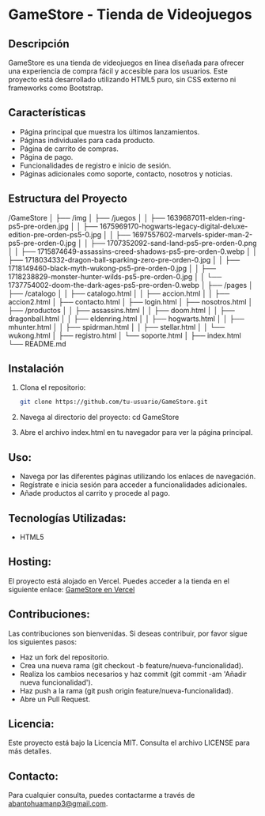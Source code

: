 # GameStore - Tienda de Videojuegos

## Descripción
GameStore es una tienda de videojuegos en línea diseñada para ofrecer una experiencia de compra fácil y accesible para los usuarios. Este proyecto está desarrollado utilizando HTML5 puro, sin CSS externo ni frameworks como Bootstrap.

## Características
- Página principal que muestra los últimos lanzamientos.
- Páginas individuales para cada producto.
- Página de carrito de compras.
- Página de pago.
- Funcionalidades de registro e inicio de sesión.
- Páginas adicionales como soporte, contacto, nosotros y noticias.

## Estructura del Proyecto
/GameStore
│
├── /img
│   ├── /juegos
│   │   ├── 1639687011-elden-ring-ps5-pre-orden.jpg
│   │   ├── 1675969170-hogwarts-legacy-digital-deluxe-edition-pre-orden-ps5-0.jpg
│   │   ├── 1697557602-marvels-spider-man-2-ps5-pre-orden-0.jpg
│   │   ├── 1707352092-sand-land-ps5-pre-orden-0.png
│   │   ├── 1715874649-assassins-creed-shadows-ps5-pre-orden-0.webp
│   │   ├── 1718034332-dragon-ball-sparking-zero-pre-orden-0.jpg
│   │   ├── 1718149460-black-myth-wukong-ps5-pre-orden-0.jpg
│   │   ├── 1718238829-monster-hunter-wilds-ps5-pre-orden-0.jpg
│   │   └── 1737754002-doom-the-dark-ages-ps5-pre-orden-0.webp
│
├── /pages
│   ├── /catalogo
│   │   ├── catalogo.html
│   │   ├── accion.html
│   │   ├── accion2.html
│   ├── contacto.html
│   ├── login.html
│   ├── nosotros.html
│   ├── /productos
│   │   ├── assassins.html
│   │   ├── doom.html
│   │   ├── dragonball.html
│   │   ├── eldenring.html
│   │   ├── hogwarts.html
│   │   ├── mhunter.html
│   │   ├── spidrman.html
│   │   ├── stellar.html
│   │   └── wukong.html
│   ├── registro.html
│   └── soporte.html
│
├── index.html
└── README.md 

## Instalación
1. Clona el repositorio:
   ```bash
   git clone https://github.com/tu-usuario/GameStore.git

2. Navega al directorio del proyecto:
   cd GameStore

3. Abre el archivo index.html en tu navegador para ver la página principal.

## Uso:
- Navega por las diferentes páginas utilizando los enlaces de navegación.
- Regístrate e inicia sesión para acceder a funcionalidades adicionales.
- Añade productos al carrito y procede al pago.

## Tecnologías Utilizadas:
- HTML5

## Hosting:
El proyecto está alojado en Vercel. Puedes acceder a la tienda en el siguiente enlace: [GameStore en Vercel](https://gitprueba.vercel.app/)

## Contribuciones:
Las contribuciones son bienvenidas. Si deseas contribuir, por favor sigue los siguientes pasos:

- Haz un fork del repositorio.
- Crea una nueva rama (git checkout -b feature/nueva-funcionalidad).
- Realiza los cambios necesarios y haz commit (git commit -am 'Añadir nueva funcionalidad').
- Haz push a la rama (git push origin feature/nueva-funcionalidad).
- Abre un Pull Request.

## Licencia:
Este proyecto está bajo la Licencia MIT. Consulta el archivo LICENSE para más detalles.

## Contacto:
Para cualquier consulta, puedes contactarme a través de abantohuamanp3@gmail.com.
